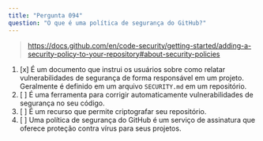 ```yaml
---
title: "Pergunta 094"
question: "O que é uma política de segurança do GitHub?"
---
```


> https://docs.github.com/en/code-security/getting-started/adding-a-security-policy-to-your-repository#about-security-policies
1. [x] É um documento que instrui os usuários sobre como relatar vulnerabilidades de segurança de forma responsável em um projeto. Geralmente é definido em um arquivo `SECURITY.md` em um repositório.
1. [ ] É uma ferramenta para corrigir automaticamente vulnerabilidades de segurança no seu código.
1. [ ] É um recurso que permite criptografar seu repositório.
1. [ ] Uma política de segurança do GitHub é um serviço de assinatura que oferece proteção contra vírus para seus projetos.

